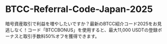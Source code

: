 # BTCC-Referral-Code-Japan-2025
暗号資産取引で利益を増やしたいですか？最新のBTCC紹介コード2025をお見逃しなく！コード「BTCCBONUS」を使用すると、最大11,000 USDTの登録ボーナスと取引手数料50%オフを獲得できます。
